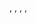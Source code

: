 <!DOCTYPE html>, <html>, <head>, <meta>, <title>, <style>, <body>, <section>, <div>, <h2>, <p>, <form>, <label>, <input>, <textarea>, <progress>, <br>, <iframe>, class, id, type, name, value, for, cols, rows, max, min, src, allowfullscreen, loading, referrerpolicy, text, email, submit, center, strong @import html h1 li p label audio progress img .bg-body-tertiary footer .fa-regular fa-copyright button a.btn * body #contact-section .map-container .map-container iframe .contact-form .contact-form h2 .form-group label input[type="text"] input[type="email"] textarea input:focus textarea:focus input[type="submit"] input[type="submit"]:hover @media (max-width: 768px) .hero-section .hero-text .hero-text h1 .hero-text p .hero-buttons .hero-buttons button .hero-buttons .btn-link .blog-section .blog-section h2 article header h2 article p section p section section h3 .navbar .navbar ul .navbar li a .navbar li a:hover @media (max-width: 600px) .blog-link-section .blog-link-section p .blog-link-section ul .blog-link-section li .blog-link-section a .blog-link-section a:hover .contact-section iframe .form
